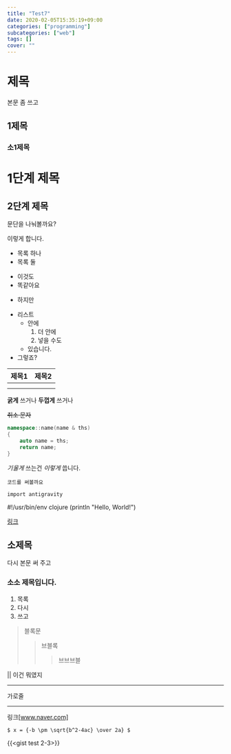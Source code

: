 ```yaml
---
title: "Test7"
date: 2020-02-05T15:35:19+09:00
categories: ["programming"]
subcategories: ["web"]
tags: []
cover: ""
---
```



# 제목
본문 좀 쓰고

## 1제목
### 소1제목

1단계 제목
====

2단계 제목
--------

문단을 나눠볼까요?

이렇게 합니다.

* 목록 하나
* 목록 둘
- 이것도
- 똑같아요
* 하지만

- 리스트
  * 안에
    1. 더 안에
    2. 넣을 수도 
  * 있습니다.
- 그렇죠?

| 제목1 | 제목2 |
|:---:|---:|
|    |    |
|    |    |

**굵게** 쓰거나 __두껍게__ 쓰거나

~~취소 문자~~

```C++
namespace::name(name & ths)
{
    auto name = ths;
    return name;
}
```


*기울게* 쓰는건 _이렇게_ 씁니다.

`코드를 써볼까요`

`import antigravity`

#!/usr/bin/env clojure
     (println "Hello, World!")

[링크](https://naver.com)


## 소제목

다시 본문 써 주고

### 소소 제목입니다.

1. 목록
2. 다시
3. 쓰고

> 블록문
>> 브블록
>>> 브브브블

|| 이건 뭐였지

----------
가로줄 

---------

링크[www.naver.com]

`$ x = {-b \pm \sqrt{b^2-4ac} \over 2a} $` 

{{<gist test 2-3>}}